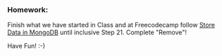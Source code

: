 ### Homework:
Finish what we have started in Class
and at Freecodecamp follow
[Store Data in MongoDB](http://www.freecodecamp.com/challenges/store-data-in-mongodb)
until inclusive Step 21. Complete "Remove"!

Have Fun! :-)
